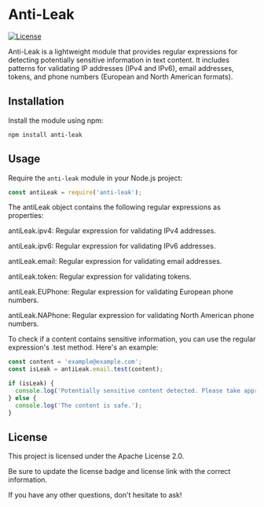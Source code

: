# Anti-Leak

[![License](https://img.shields.io/badge/License-Apache%202.0-blue.svg)](https://opensource.org/licenses/Apache-2.0)

Anti-Leak is a lightweight module that provides regular expressions for detecting potentially sensitive information in text content. It includes patterns for validating IP addresses (IPv4 and IPv6), email addresses, tokens, and phone numbers (European and North American formats).

## Installation

Install the module using npm:
```
npm install anti-leak
```

## Usage

Require the `anti-leak` module in your Node.js project:

```javascript
const antiLeak = require('anti-leak');
```
The antiLeak object contains the following regular expressions as properties:

antiLeak.ipv4: Regular expression for validating IPv4 addresses.

antiLeak.ipv6: Regular expression for validating IPv6 addresses.

antiLeak.email: Regular expression for validating email addresses.

antiLeak.token: Regular expression for validating tokens.

antiLeak.EUPhone: Regular expression for validating European phone numbers.

antiLeak.NAPhone: Regular expression for validating North American phone numbers.

To check if a content contains sensitive information, you can use the regular expression's .test method. Here's an example:

```javascript
const content = 'example@example.com';
const isLeak = antiLeak.email.test(content);

if (isLeak) {
  console.log('Potentially sensitive content detected. Please take appropriate action.');
} else {
  console.log('The content is safe.');
}
```

## License
This project is licensed under the Apache License 2.0.


Be sure to update the license badge and license link with the correct information.

If you have any other questions, don't hesitate to ask!